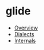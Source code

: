 # glide

- [Overview](./docs/overview.md)
- [Dialects](./docs/dialects.md)
- [Internals](./docs/internals.md)
